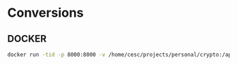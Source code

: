 # Conversions


## DOCKER

```bash
docker run -tid -p 8000:8000 -v /home/cesc/projects/personal/crypto:/app --name crypto crypto:latest
```
